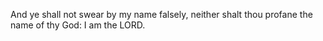 And ye shall not swear by my name falsely, neither shalt thou profane the name of thy God: I am the LORD.
